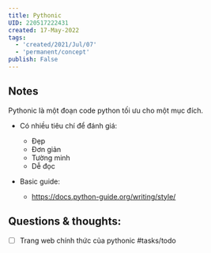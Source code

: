 ```yaml
---
title: Pythonic
UID: 220517222431
created: 17-May-2022
tags:
  - 'created/2021/Jul/07'
  - 'permanent/concept'
publish: False
---
```

## Notes
Pythonic là một đoạn code python tối ưu cho một mục đích.

- Có nhiều tiêu chí để đánh giá:
	- Đẹp
	- Đơn giản
	- Tường minh
	- Dễ đọc

- Basic guide:
	- https://docs.python-guide.org/writing/style/

## Questions & thoughts:
- [ ] Trang web chính thức của pythonic #tasks/todo 

